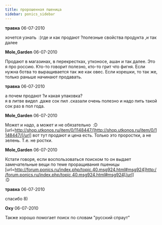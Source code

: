 ```yaml
---
title: пророшенная пшеница
sidebar: ponics_sidebar
---
```


**травка** 06-07-2010

хочется узнать&nbsp; :)где и как продают ?полезные свойства продукта ,и так далее

**Mole_Garden** 06-07-2010

Продают в магазинах, в перекрестках, утконосе, ашан и так далее. Это я про россию. Кто-то говорит полезно, кто-то грит что фигня. Если нужна ботва то выращивается так же как овес. Если корешки, то так же, только раньше начинают продавать.

**травка** 06-07-2010

а почем продают ?и какая упаковка?<br />я в литве видел .даже сок пил .сказали очень полезно и надо пить такой сок раз в пол года.

**Mole_Garden** 06-07-2010

Может и надо, а может и не обязательно&nbsp; :D<br />[url=http://shop.utkonos.ru/item/0/1148447/]http://shop.utkonos.ru/item/0/1148447/[/url] вот тут продают и цена есть. Только это проростки, а не зелень. Т.е. не ростки.

**Mole_Garden** 06-07-2010

Кстати говоря, если воспользоваться поиском то он выдает замечательные вещи по теме проращивания пшеницы <br />[url=http://forum.ponics.ru/index.php/topic,40.msg924.html#msg924]http://forum.ponics.ru/index.php/topic,40.msg924.html#msg924[/url]<br /> :D

**травка** 06-07-2010

спасибо 8) 

**Oxy** 06-07-2010

Также хорошо помогает поиск по словам &quot;русский спраут&quot;

